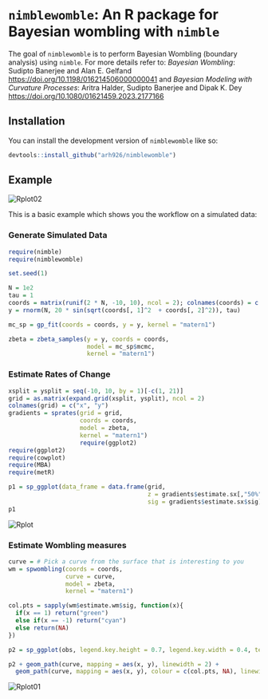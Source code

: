 
# `nimblewomble`: An R package for Bayesian wombling with `nimble`

<!-- badges: start -->
<!-- badges: end -->

The goal of `nimblewomble` is to perform Bayesian Wombling (boundary analysis) using `nimble`. For more details refer to: _Bayesian Wombling_: Sudipto Banerjee and Alan E. Gelfand <https://doi.org/10.1198/016214506000000041> and _Bayesian Modeling with Curvature Processes_: Aritra Halder, Sudipto Banerjee and Dipak K. Dey <https://doi.org/10.1080/01621459.2023.2177166>

## Installation

You can install the development version of `nimblewomble` like so:

``` r
devtools::install_github("arh926/nimblewomble")
```

## Example
![Rplot02](https://github.com/user-attachments/assets/9143789f-8e12-4373-bb46-5fa8eef622c3)

This is a basic example which shows you the workflow on a simulated data:

### Generate Simulated Data
``` r
require(nimble)
require(nimblewomble)

set.seed(1)

N = 1e2
tau = 1
coords = matrix(runif(2 * N, -10, 10), ncol = 2); colnames(coords) = c("x", "y")
y = rnorm(N, 20 * sin(sqrt(coords[, 1]^2  + coords[, 2]^2)), tau)

mc_sp = gp_fit(coords = coords, y = y, kernel = "matern1")

zbeta = zbeta_samples(y = y, coords = coords,
                      model = mc_sp$mcmc,
                      kernel = "matern1")
```
### Estimate Rates of Change
``` r
xsplit = ysplit = seq(-10, 10, by = 1)[-c(1, 21)]
grid = as.matrix(expand.grid(xsplit, ysplit), ncol = 2)
colnames(grid) = c("x", "y")
gradients = sprates(grid = grid,
                    coords = coords,
                    model = zbeta,
                    kernel = "matern1")
                    require(ggplot2)
require(ggplot2)
require(cowplot)
require(MBA)
require(metR)

p1 = sp_ggplot(data_frame = data.frame(grid,
                                       z = gradients$estimate.sx[,"50%"],
                                       sig = gradients$estimate.sx$sig))
p1
```
![Rplot](https://github.com/user-attachments/assets/7cac91d6-ce28-4106-84d7-cba45031d1b8)

### Estimate Wombling measures
``` r
curve = # Pick a curve from the surface that is interesting to you
wm = spwombling(coords = coords,
                curve = curve,
                model = zbeta,
                kernel = "matern1")

col.pts = sapply(wm$estimate.wm$sig, function(x){
  if(x == 1) return("green")
  else if(x == -1) return("cyan")
  else return(NA)
})

p2 = sp_ggplot(obs, legend.key.height = 0.7, legend.key.width = 0.4, text.size = 10)

p2 + geom_path(curve, mapping = aes(x, y), linewidth = 2) + 
  geom_path(curve, mapping = aes(x, y), colour = c(col.pts, NA), linewidth = 1, na.rm = TRUE)

```
![Rplot01](https://github.com/user-attachments/assets/13153dcb-7263-4dfa-9371-7da0bd1ed587)

